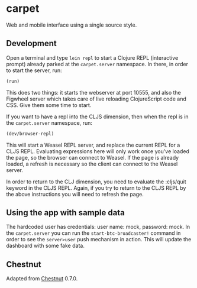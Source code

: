 # carpet

Web and mobile interface using a single source style.

## Development

Open a terminal and type `lein repl` to start a Clojure REPL
(interactive prompt) already parked at the `carpet.server`
namespace. In there, in order to start the server, run:

```clojure
(run)
```

This does two things: it starts the webserver at port 10555, and also
the Figwheel server which takes care of live reloading ClojureScript
code and CSS. Give them some time to start.

If you want to have a repl into the CLJS dimension, then when the repl
is in the `carpet.server` namespace, run:

```clojure
(dev/browser-repl)
```

This will start a Weasel REPL server, and replace the current REPL for
a CLJS REPL. Evaluating expressions here will only work once you've
loaded the page, so the browser can connect to Weasel. If the page is
already loaded, a refresh is necessary so the client can connect to
the Weasel server.

In order to return to the CLJ dimension, you need to evaluate the
:cljs/quit keyword in the CLJS REPL. Again, if you try to return to
the CLJS REPL by the above instructions you will need to refresh the
page.

## Using the app with sample data

The hardcoded user has credentials: user name: mock, password: mock.
In the `carpet.server` you can run the `start-btc-broadcaster!`
command in order to see the `server>user` push mechanism in
action. This will update the dashboard with some fake data.

## Chestnut

Adapted from [Chestnut](http://plexus.github.io/chestnut/) 0.7.0.
